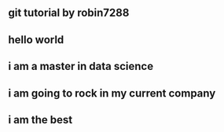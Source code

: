 ## git tutorial by robin7288
## hello world
## i am a master in data science
## i am going to rock in my current company
## i am the best